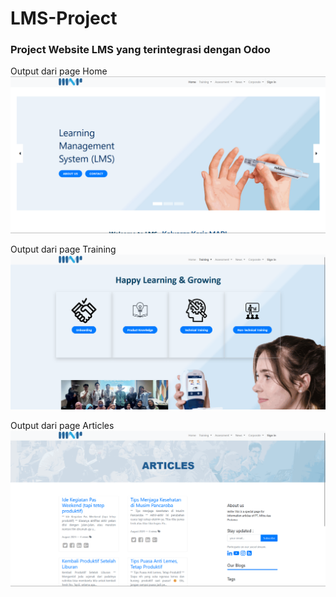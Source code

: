 # LMS-Project
### Project Website LMS yang terintegrasi dengan Odoo
Output dari page Home
![screenshot](https://raw.githubusercontent.com/anggadk01/LMS-Project/main/img/home.png)

Output dari page Training
![screenshot](https://raw.githubusercontent.com/anggadk01/LMS-Project/main/img/training_root.png)

Output dari page Articles
![screenshot](https://raw.githubusercontent.com/anggadk01/LMS-Project/main/img/articles.png)




